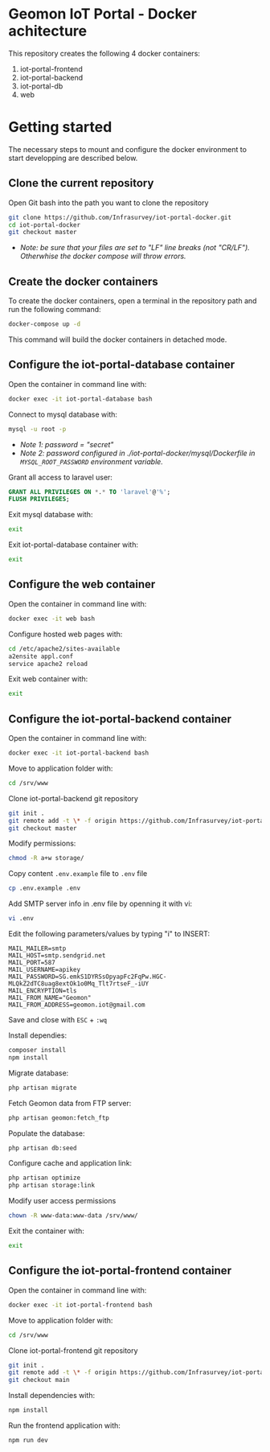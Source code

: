 # Geomon IoT Portal - Docker achitecture
This repository creates the following 4 docker containers:

1. iot-portal-frontend
2. iot-portal-backend
3. iot-portal-db
4. web 

# Getting started

The necessary steps to mount and configure the docker environment to start developping are described below.

## Clone the current repository

Open Git bash into the path you want to clone the repository
```bash
git clone https://github.com/Infrasurvey/iot-portal-docker.git
cd iot-portal-docker
git checkout master
```

- _Note: be sure that your files are set to "LF" line breaks (not "CR/LF"). Otherwhise the docker compose will throw errors._

## Create the docker containers
To create the docker containers, open a terminal in the repository path and run the following command:
```bash
docker-compose up -d
```
This command will build the docker containers in detached mode.

## Configure the iot-portal-database container
Open the container in command line with:
```bash
docker exec -it iot-portal-database bash
```

Connect to mysql database with:
```bash
mysql -u root -p
```

- _Note 1: password = "secret"_
- _Note 2: password configured in ./iot-portal-docker/mysql/Dockerfile in `MYSQL_ROOT_PASSWORD` environment variable._

Grant all access to laravel user:
```sql
GRANT ALL PRIVILEGES ON *.* TO 'laravel'@'%';
FLUSH PRIVILEGES;
```
Exit mysql database with:

```bash
exit
```
Exit iot-portal-database container with:

```bash
exit
```

## Configure the web container
Open the container in command line with:
```bash
docker exec -it web bash
```

Configure hosted web pages with:
```bash
cd /etc/apache2/sites-available
a2ensite appl.conf
service apache2 reload
```

Exit web container with:

```bash
exit
```

## Configure the iot-portal-backend container
Open the container in command line with:
```bash
docker exec -it iot-portal-backend bash
```

Move to application folder with:
```bash
cd /srv/www
```

Clone iot-portal-backend git repository
```bash
git init .
git remote add -t \* -f origin https://github.com/Infrasurvey/iot-portal-backend.git
git checkout master
```

Modify permissions:
```bash
chmod -R a+w storage/
```

Copy content `.env.example` file to `.env` file
```bash
cp .env.example .env
```

Add SMTP server info in .env file by openning it with vi:
```bash
vi .env
```

Edit the following parameters/values by typing "i" to INSERT:
```
MAIL_MAILER=smtp
MAIL_HOST=smtp.sendgrid.net
MAIL_PORT=587
MAIL_USERNAME=apikey
MAIL_PASSWORD=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
MAIL_ENCRYPTION=tls
MAIL_FROM_NAME="Geomon"
MAIL_FROM_ADDRESS=geomon.iot@gmail.com
```

Save and close with `ESC` + `:wq`

Install dependies:
```bash
composer install
npm install
```

Migrate database:
```bash
php artisan migrate
```

Fetch Geomon data from FTP server:
```bash
php artisan geomon:fetch_ftp
```

Populate the database:
```bash
php artisan db:seed
```

Configure cache and application link:
```bash
php artisan optimize
php artisan storage:link
```

Modify user access permissions
```bash
chown -R www-data:www-data /srv/www/
```

Exit the container with:
```bash
exit
```

## Configure the iot-portal-frontend container
Open the container in command line with:
```bash
docker exec -it iot-portal-frontend bash
```

Move to application folder with:
```bash
cd /srv/www
```

Clone iot-portal-frontend git repository
```bash
git init .
git remote add -t \* -f origin https://github.com/Infrasurvey/iot-portal-frontend.git
git checkout main
```

Install dependencies with:
```bash
npm install
```

Run the frontend application with:
```bash
npm run dev
```